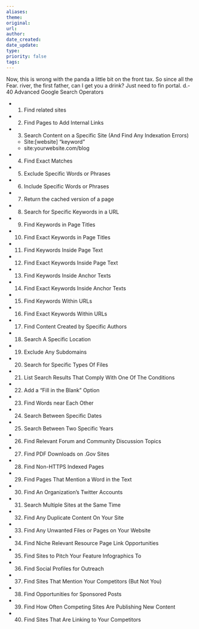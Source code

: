 ```yaml
---
aliases: 
theme: 
original: 
url: 
author: 
date_created: 
date_update: 
type: 
priority: false
tags:
---
```

Now, this is wrong with the panda a little bit on the front tax. So since all the Fear. river, the first father, can I get you a drink? Just need to fin portal. d.- 40 Advanced Google Search Operators
  - 1. Find related sites
  - 2. Find Pages to Add Internal Links
  - 3. Search Content on a Specific Site (And Find Any Indexation Errors)
    - Site:\[website\] “keyword”
    - site:yourwebsite.com/blog
  - 4. Find Exact Matches
  - 5. Exclude Specific Words or Phrases
  - 6. Include Specific Words or Phrases
  - 7. Return the cached version of a page
  - 8. Search for Specific Keywords in a URL
  - 9. Find Keywords in Page Titles
  - 10. Find Exact Keywords in Page Titles
  - 11. Find Keywords Inside Page Text
  - 12. Find Exact Keywords Inside Page Text
  - 13. Find Keywords Inside Anchor Texts
  - 14. Find Exact Keywords Inside Anchor Texts
  - 15. Find Keywords Within URLs
  - 16. Find Exact Keywords Within URLs
  - 17. Find Content Created by Specific Authors
  - 18. Search A Specific Location
  - 19. Exclude Any Subdomains
  - 20. Search for Specific Types Of Files
  - 21. List Search Results That Comply With One Of The Conditions
  - 22. Add a “Fill in the Blank” Option
  - 23. Find Words near Each Other
  - 24. Search Between Specific Dates
  - 25. Search Between Two Specific Years
  - 26. Find Relevant Forum and Community Discussion Topics
  - 27. Find PDF Downloads on .Gov Sites
  - 28. Find Non-HTTPS Indexed Pages
  - 29. Find Pages That Mention a Word in the Text
  - 30. Find An Organization’s Twitter Accounts
  - 31. Search Multiple Sites at the Same Time
  - 32. Find Any Duplicate Content On Your Site
  - 33. Find Any Unwanted Files or Pages on Your Website
  - 34. Find Niche Relevant Resource Page Link Opportunities
  - 35. Find Sites to Pitch Your Feature Infographics To
  - 36. Find Social Profiles for Outreach
  - 37. Find Sites That Mention Your Competitors (But Not You)
  - 38. Find Opportunities for Sponsored Posts
  - 39. Find How Often Competing Sites Are Publishing New Content
  - 40. Find Sites That Are Linking to Your Competitors
